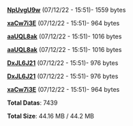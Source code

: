 [**NpUvgU9w**](/data/NpUvgU9w.txt) (07/12/22 - 15:51)- 1559 bytes

[**xaCw7i3E**](/data/xaCw7i3E.txt) (07/12/22 - 15:51)- 964 bytes

[**aaUQL8ak**](/data/aaUQL8ak.txt) (07/12/22 - 15:51)- 1016 bytes

[**aaUQL8ak**](/data/aaUQL8ak.txt) (07/12/22 - 15:51)- 1016 bytes

[**DxJL6J21**](/data/DxJL6J21.txt) (07/12/22 - 15:51)- 976 bytes

[**DxJL6J21**](/data/DxJL6J21.txt) (07/12/22 - 15:51)- 976 bytes

[**xaCw7i3E**](/data/xaCw7i3E.txt) (07/12/22 - 15:51)- 964 bytes

**Total Datas**: 7439

**Total Size**: 44.16 MB / 44.2 MB